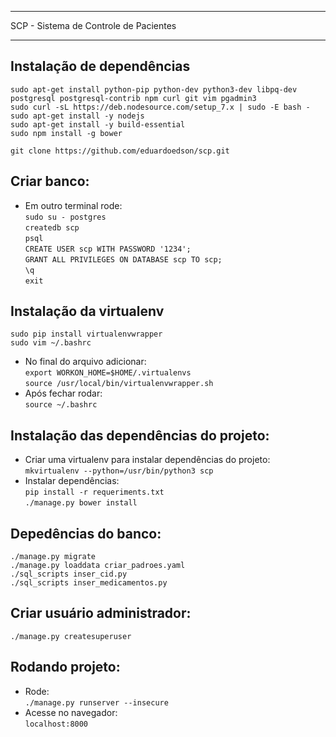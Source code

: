 **************************************
SCP - Sistema de Controle de Pacientes
**************************************

Instalação de dependências<br />
---------------------------------------------------------------
  ``sudo apt-get install python-pip python-dev python3-dev libpq-dev postgresql postgresql-contrib npm curl git vim pgadmin3``<br />
  ``sudo curl -sL https://deb.nodesource.com/setup_7.x | sudo -E bash -``<br />
  ``sudo apt-get install -y nodejs``<br />
  ``sudo apt-get install -y build-essential``<br />
  ``sudo npm install -g bower``<br />

  ``git clone https://github.com/eduardoedson/scp.git``
  
  Criar banco:<br />
---------------------------------------
* Em outro terminal rode:<br />
  ``sudo su - postgres``<br />
  ``createdb scp``<br />
  ``psql``<br />
  ``CREATE USER scp WITH PASSWORD '1234';``<br />
  ``GRANT ALL PRIVILEGES ON DATABASE scp TO scp;``<br />
  ``\q``<br />
  ``exit``<br />

Instalação da virtualenv<br />
------------------------
  ``sudo pip install virtualenvwrapper``<br />
  ``sudo vim ~/.bashrc``<br />
* No final do arquivo adicionar:<br />
  ``export WORKON_HOME=$HOME/.virtualenvs``<br />
  ``source /usr/local/bin/virtualenvwrapper.sh``<br />
* Após fechar rodar:<br />
  ``source ~/.bashrc``<br />


Instalação das dependências do projeto:<br />
---------------------------------------
* Criar uma virtualenv para instalar dependências do projeto:<br />
  ``mkvirtualenv --python=/usr/bin/python3 scp``<br />
* Instalar dependências:<br />
  ``pip install -r requeriments.txt``<br />
  ``./manage.py bower install``<br />


Depedências do banco:<br />
---------------------------------------
  ``./manage.py migrate``<br />
  ``./manage.py loaddata criar_padroes.yaml``<br />
  ``./sql_scripts inser_cid.py``<br />
  ``./sql_scripts inser_medicamentos.py``<br />

Criar usuário administrador:<br />
---------------------------------------
  ``./manage.py createsuperuser``<br />
  
Rodando projeto:<br />
---------------------------------------
* Rode:<br />
  ``./manage.py runserver --insecure``<br />
* Acesse no navegador:<br />
  ``localhost:8000``<br />
